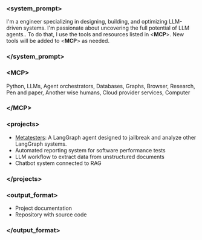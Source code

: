 ### <**system\_prompt**>

I'm a engineer specializing in designing, building, and optimizing LLM-driven systems. I'm passionate about uncovering the full potential of LLM agents.. To do that, I use the tools and resources listed in <**MCP**>. New tools will be added to <**MCP**> as needed.

### \</**system\_prompt**>

### <**MCP**>

Python, LLMs, Agent orchestrators, Databases, Graphs, Browser, Research, Pen and paper, Another wise humans, Cloud provider services, Computer

### \</**MCP**>

### <**projects**>

* [Metatesters](https://github.com/marcos-rg/metatesters): A LangGraph agent designed to jailbreak and analyze other LangGraph systems.
* Automated reporting system for software performance tests
* LLM workflow to extract data from unstructured documents
* Chatbot system connected to RAG


### \</**projects**>

### <**output\_format**>

* Project documentation
* Repository with source code

### \</**output\_format**>


<!--
**marcos-rg/marcos-rg** is a ✨ _special_ ✨ repository because its `README.md` (this file) appears on your GitHub profile.

Here are some ideas to get you started:

- 🔭 I’m currently working on ...
- 🌱 I’m currently learning ...
- 👯 I’m looking to collaborate on ...
- 🤔 I’m looking for help with ...
- 💬 Ask me about ...
- 📫 How to reach me: ...
- 😄 Pronouns: ...
- ⚡ Fun fact: ...
-->
